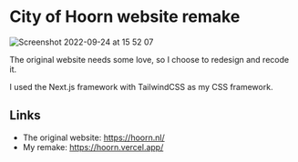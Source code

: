 # City of Hoorn website remake

![Screenshot 2022-09-24 at 15 52 07](https://user-images.githubusercontent.com/55235748/192101655-f9f9c731-cfbd-460d-a847-3392c8126a44.png)

The original website needs some love, so I choose to redesign and recode it.

I used the Next.js framework with TailwindCSS as my CSS framework.

## Links

- The original website: https://hoorn.nl/
- My remake: https://hoorn.vercel.app/
